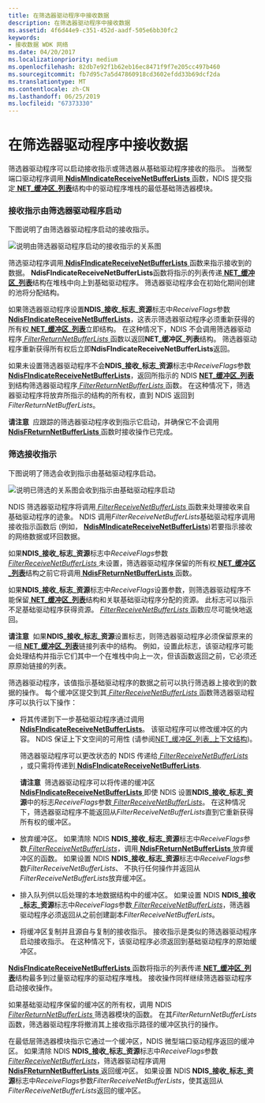 ```yaml
---
title: 在筛选器驱动程序中接收数据
description: 在筛选器驱动程序中接收数据
ms.assetid: 4f6d44e9-c351-452d-aadf-505e6bb30fc2
keywords:
- 接收数据 WDK 网络
ms.date: 04/20/2017
ms.localizationpriority: medium
ms.openlocfilehash: 82db7e92f1b62eb16ec8471f9f7e205cc497b460
ms.sourcegitcommit: fb7d95c7a5d47860918cd3602efdd33b69dcf2da
ms.translationtype: MT
ms.contentlocale: zh-CN
ms.lasthandoff: 06/25/2019
ms.locfileid: "67373330"
---
```

# <a name="receiving-data-in-a-filter-driver"></a>在筛选器驱动程序中接收数据





筛选器驱动程序可以启动接收指示或筛选器从基础驱动程序接收的指示。 当微型端口驱动程序调用[ **NdisMIndicateReceiveNetBufferLists** ](https://docs.microsoft.com/windows-hardware/drivers/ddi/content/ndis/nf-ndis-ndismindicatereceivenetbufferlists)函数，NDIS 提交指定[ **NET\_缓冲区\_列表**](https://docs.microsoft.com/windows-hardware/drivers/ddi/content/ndis/ns-ndis-_net_buffer_list)结构中的驱动程序堆栈的最低基础筛选器模块。

### <a name="receive-indications-initiated-by-a-filter-driver"></a>接收指示由筛选器驱动程序启动

下图说明了由筛选器驱动程序启动的接收指示。

![说明由筛选器驱动程序启动的接收指示的关系图](images/filterreceive.png)

筛选驱动程序调用[ **NdisFIndicateReceiveNetBufferLists** ](https://docs.microsoft.com/windows-hardware/drivers/ddi/content/ndis/nf-ndis-ndisfindicatereceivenetbufferlists)函数来指示接收到的数据。 **NdisFIndicateReceiveNetBufferLists**函数将指示的列表传递[ **NET\_缓冲区\_列表**](https://docs.microsoft.com/windows-hardware/drivers/ddi/content/ndis/ns-ndis-_net_buffer_list)结构在堆栈中向上到基础驱动程序。 筛选器驱动程序会在初始化期间创建的池将分配结构。

如果筛选器驱动程序设置**NDIS\_接收\_标志\_资源**标志中*ReceiveFlags*参数[ **NdisFIndicateReceiveNetBufferLists**](https://docs.microsoft.com/windows-hardware/drivers/ddi/content/ndis/nf-ndis-ndisfindicatereceivenetbufferlists)，这表示筛选器驱动程序必须重新获得的所有权[ **NET\_缓冲区\_列表**](https://docs.microsoft.com/windows-hardware/drivers/ddi/content/ndis/ns-ndis-_net_buffer_list)立即结构。 在这种情况下，NDIS 不会调用筛选器驱动程序[ *FilterReturnNetBufferLists* ](https://docs.microsoft.com/windows-hardware/drivers/ddi/content/ndis/nc-ndis-filter_return_net_buffer_lists)函数以返回**NET\_缓冲区\_列表**结构。 筛选器驱动程序重新获得所有权后立即**NdisFIndicateReceiveNetBufferLists**返回。

如果未设置筛选器驱动程序不会**NDIS\_接收\_标志\_资源**标志中*ReceiveFlags*参数[ **NdisFIndicateReceiveNetBufferLists**](https://docs.microsoft.com/windows-hardware/drivers/ddi/content/ndis/nf-ndis-ndisfindicatereceivenetbufferlists)，返回所指示的 NDIS [ **NET\_缓冲区\_列表**](https://docs.microsoft.com/windows-hardware/drivers/ddi/content/ndis/ns-ndis-_net_buffer_list)到结构筛选器驱动程序[ *FilterReturnNetBufferLists* ](https://docs.microsoft.com/windows-hardware/drivers/ddi/content/ndis/nc-ndis-filter_return_net_buffer_lists)函数。 在这种情况下，筛选器驱动程序将放弃所指示的结构的所有权，直到 NDIS 返回到*FilterReturnNetBufferLists*。

**请注意**  应跟踪的筛选器驱动程序收到指示它启动，并确保它不会调用[ **NdisFReturnNetBufferLists** ](https://docs.microsoft.com/windows-hardware/drivers/ddi/content/ndis/nf-ndis-ndisfreturnnetbufferlists)函数时接收操作已完成。

 

### <a name="filtering-receive-indications"></a>筛选接收指示

下图说明了筛选会收到指示由基础驱动程序启动。

![说明已筛选的关系图会收到指示由基础驱动程序启动](images/receivefilter.png)

NDIS 筛选器驱动程序将调用[ *FilterReceiveNetBufferLists* ](https://docs.microsoft.com/windows-hardware/drivers/ddi/content/ndis/nc-ndis-filter_receive_net_buffer_lists)函数来处理接收来自基础驱动程序的迹象。 NDIS 调用*FilterReceiveNetBufferLists*基础驱动程序调用接收指示函数后 (例如， [ **NdisMIndicateReceiveNetBufferLists**](https://docs.microsoft.com/windows-hardware/drivers/ddi/content/ndis/nf-ndis-ndismindicatereceivenetbufferlists))若要指示接收的网络数据或环回数据。

如果**NDIS\_接收\_标志\_资源**标志中*ReceiveFlags*参数[ *FilterReceiveNetBufferLists* ](https://docs.microsoft.com/windows-hardware/drivers/ddi/content/ndis/nc-ndis-filter_receive_net_buffer_lists)未设置，筛选器驱动程序保留的所有权[ **NET\_缓冲区\_列表**](https://docs.microsoft.com/windows-hardware/drivers/ddi/content/ndis/ns-ndis-_net_buffer_list)结构之前它将调用[ **NdisFReturnNetBufferLists** ](https://docs.microsoft.com/windows-hardware/drivers/ddi/content/ndis/nf-ndis-ndisfreturnnetbufferlists)函数。

如果**NDIS\_接收\_标志\_资源**标志中*ReceiveFlags*设置参数，则筛选器驱动程序不能保留[ **NET\_缓冲区\_列表**](https://docs.microsoft.com/windows-hardware/drivers/ddi/content/ndis/ns-ndis-_net_buffer_list)结构和关联基础驱动程序分配的资源。 此标志可以指示不足基础驱动程序获得资源。 [ *FilterReceiveNetBufferLists* ](https://docs.microsoft.com/windows-hardware/drivers/ddi/content/ndis/nc-ndis-filter_receive_net_buffer_lists)函数应尽可能快地返回。

**请注意**  如果**NDIS\_接收\_标志\_资源**设置标志，则筛选器驱动程序必须保留原来的一组[ **NET\_缓冲区\_列表**](https://docs.microsoft.com/windows-hardware/drivers/ddi/content/ndis/ns-ndis-_net_buffer_list)链接列表中的结构。 例如，设置此标志，该驱动程序可能会处理结构并指示它们其中一个在堆栈中向上一次，但该函数返回之前，它必须还原原始链接的列表。

 

筛选器驱动程序，该值指示基础驱动程序的数据之前可以执行筛选器上接收到的数据的操作。 每个缓冲区提交到其[ *FilterReceiveNetBufferLists* ](https://docs.microsoft.com/windows-hardware/drivers/ddi/content/ndis/nc-ndis-filter_receive_net_buffer_lists)函数筛选器驱动程序可以执行以下操作：

-   将其传递到下一步基础驱动程序通过调用[ **NdisFIndicateReceiveNetBufferLists**](https://docs.microsoft.com/windows-hardware/drivers/ddi/content/ndis/nf-ndis-ndisfindicatereceivenetbufferlists)。 该驱动程序可以修改缓冲区的内容。 NDIS 保证上下文空间的可用性 (请参阅[NET\_缓冲区\_列表\_上下文结构](net-buffer-list-context-structure.md))。

    筛选器驱动程序可以更改状态的 NDIS 传递给[ *FilterReceiveNetBufferLists* ](https://docs.microsoft.com/windows-hardware/drivers/ddi/content/ndis/nc-ndis-filter_receive_net_buffer_lists) ，或只需将传递到[ **NdisFIndicateReceiveNetBufferLists**](https://docs.microsoft.com/windows-hardware/drivers/ddi/content/ndis/nf-ndis-ndisfindicatereceivenetbufferlists).

    **请注意**  筛选器驱动程序可以将传递的缓冲区[ **NdisFIndicateReceiveNetBufferLists** ](https://docs.microsoft.com/windows-hardware/drivers/ddi/content/ndis/nf-ndis-ndisfindicatereceivenetbufferlists)即使 NDIS 设置**NDIS\_接收\_标志\_资源**中的标志*ReceiveFlags*参数[ *FilterReceiveNetBufferLists*](https://docs.microsoft.com/windows-hardware/drivers/ddi/content/ndis/nc-ndis-filter_receive_net_buffer_lists)。 在这种情况下，筛选器驱动程序不能返回从*FilterReceiveNetBufferLists*直到它重新获得所有权的缓冲区。

     

-   放弃缓冲区。 如果清除 NDIS **NDIS\_接收\_标志\_资源**标志中*ReceiveFlags*参数[ *FilterReceiveNetBufferLists*](https://docs.microsoft.com/windows-hardware/drivers/ddi/content/ndis/nc-ndis-filter_receive_net_buffer_lists)，调用[ **NdisFReturnNetBufferLists** ](https://docs.microsoft.com/windows-hardware/drivers/ddi/content/ndis/nf-ndis-ndisfreturnnetbufferlists)放弃缓冲区的函数。 如果设置 NDIS **NDIS\_接收\_标志\_资源**标志中*ReceiveFlags*参数*FilterReceiveNetBufferLists*、 不执行任何操作并返回从*FilterReceiveNetBufferLists*放弃缓冲区。

-   排入队列供以后处理的本地数据结构中的缓冲区。 如果设置 NDIS **NDIS\_接收\_标志\_资源**标志中*ReceiveFlags*参数[ *FilterReceiveNetBufferLists*](https://docs.microsoft.com/windows-hardware/drivers/ddi/content/ndis/nc-ndis-filter_receive_net_buffer_lists)，筛选器驱动程序必须返回从之前创建副本*FilterReceiveNetBufferLists*。

-   将缓冲区复制并且源自与复制的接收指示。 接收指示是类似的筛选器驱动程序启动接收指示。 在这种情况下，该驱动程序必须返回到基础驱动程序的原始缓冲区。

[ **NdisFIndicateReceiveNetBufferLists** ](https://docs.microsoft.com/windows-hardware/drivers/ddi/content/ndis/nf-ndis-ndisfindicatereceivenetbufferlists)函数将指示的列表传递[ **NET\_缓冲区\_列表**](https://docs.microsoft.com/windows-hardware/drivers/ddi/content/ndis/ns-ndis-_net_buffer_list)结构最多到过量驱动程序的驱动程序堆栈。 接收操作同样继续筛选器驱动程序启动接收操作。

如果基础驱动程序保留的缓冲区的所有权，调用 NDIS [ *FilterReturnNetBufferLists* ](https://docs.microsoft.com/windows-hardware/drivers/ddi/content/ndis/nc-ndis-filter_return_net_buffer_lists)筛选器模块的函数。 在其*FilterReturnNetBufferLists*函数，筛选器驱动程序将撤消其上接收指示路径的缓冲区执行的操作。

在最低层筛选器模块指示它通过一个缓冲区，NDIS 微型端口驱动程序返回的缓冲区。 如果清除 NDIS **NDIS\_接收\_标志\_资源**标志中*ReceiveFlags*参数[ *FilterReceiveNetBufferLists*](https://docs.microsoft.com/windows-hardware/drivers/ddi/content/ndis/nc-ndis-filter_receive_net_buffer_lists)，筛选器驱动程序调用[ **NdisFReturnNetBufferLists** ](https://docs.microsoft.com/windows-hardware/drivers/ddi/content/ndis/nf-ndis-ndisfreturnnetbufferlists)返回缓冲区。 如果设置 NDIS **NDIS\_接收\_标志\_资源**标志中*ReceiveFlags*参数*FilterReceiveNetBufferLists*，使其返回从*FilterReceiveNetBufferLists*返回的缓冲区。

 

 





